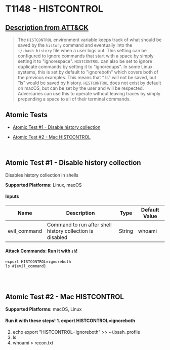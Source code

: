# T1148 - HISTCONTROL
## [Description from ATT&CK](https://attack.mitre.org/wiki/Technique/T1148)
<blockquote>The <code>HISTCONTROL</code> environment variable keeps track of what should be saved by the <code>history</code> command and eventually into the <code>~/.bash_history</code> file when a user logs out. This setting can be configured to ignore commands that start with a space by simply setting it to "ignorespace". <code>HISTCONTROL</code> can also be set to ignore duplicate commands by setting it to "ignoredups". In some Linux systems, this is set by default to "ignoreboth" which covers both of the previous examples. This means that “ ls” will not be saved, but “ls” would be saved by history. <code>HISTCONTROL</code> does not exist by default on macOS, but can be set by the user and will be respected. Adversaries can use this to operate without leaving traces by simply prepending a space to all of their terminal commands.</blockquote>

## Atomic Tests

- [Atomic Test #1 - Disable history collection](#atomic-test-1---disable-history-collection)

- [Atomic Test #2 - Mac HISTCONTROL](#atomic-test-2---mac-histcontrol)


<br/>

## Atomic Test #1 - Disable history collection
Disables history collection in shells

**Supported Platforms:** Linux, macOS


#### Inputs
| Name | Description | Type | Default Value | 
|------|-------------|------|---------------|
| evil_command | Command to run after shell history collection is disabled | String | whoami|


#### Attack Commands: Run it with `sh`! 
```
export HISTCONTROL=ignoreboth
ls #{evil_command}
```





<br/>
<br/>

## Atomic Test #2 - Mac HISTCONTROL

**Supported Platforms:** macOS, Linux


#### Run it with these steps! 1. export HISTCONTROL=ignoreboth
2. echo export "HISTCONTROL=ignoreboth" >> ~/.bash_profile
3. ls
4. whoami > recon.txt






<br/>

